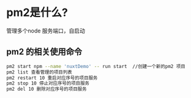 # pm2是什么?
管理多个node 服务端口，自启动

## pm2 的相关使用命令
```sh
pm2 start npm --name 'nuxtDemo' -- run start  //创建一个新的pm2 项目
pm2 list 查看管理的项目列表
pm2 restart 10 重启对应序号的项目服务
pm2 stop 10 停止对应序号的项目服务
pm2 del 10 删除对应序号的项目服务

```
